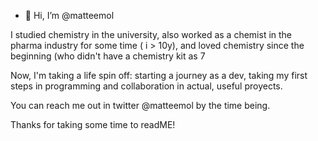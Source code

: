 - 👋 Hi, I’m @matteemol


I studied chemistry in the university, also worked as a chemist in the pharma industry for some time ( i > 10y), and loved chemistry since the beginning (who didn't have a chemistry kit as 7

Now, I'm taking a life spin off: starting a journey as a dev, taking my first steps in programming and collaboration in actual, useful proyects.

You can reach me out in twitter @matteemol by the time being.

Thanks for taking some time to readME!
